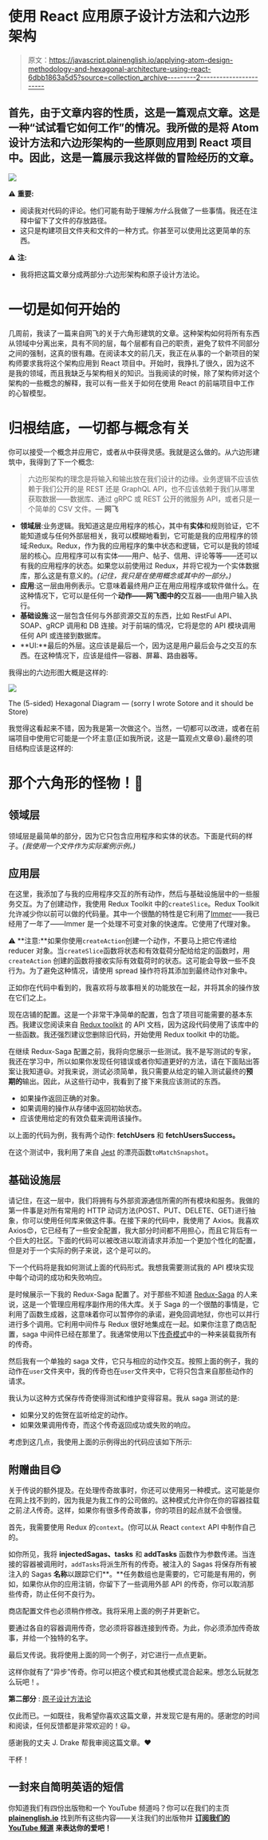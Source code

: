 # 使用 React 应用原子设计方法和六边形架构

> 原文：<https://javascript.plainenglish.io/applying-atom-design-methodology-and-hexagonal-architecture-using-react-6dbb1863a5d5?source=collection_archive---------2----------------------->

## 首先，由于文章内容的性质，这是一篇观点文章。这是一种“试试看它如何工作”的情况。我所做的是将 Atom 设计方法和六边形架构的一些原则应用到 React 项目中。因此，这是一篇展示我这样做的冒险经历的文章。

![](img/62a5be6d682a5677a3d76977ba3b83a0.png)

⚠️ **重要:**

*   阅读我对代码的评论。他们可能有助于理解*为什么*我做了一些事情。我还在注释中留下了文件的存放路径。
*   这只是构建项目文件夹和文件的一种方式。你甚至可以使用比这更简单的东西。

⚠️ **注:**

*   我将把这篇文章分成两部分:六边形架构和原子设计方法论。

# 一切是如何开始的

几周前，我读了一篇来自网飞的关于六角形建筑的文章。这种架构如何将所有东西从领域中分离出来，具有不同的层，每个层都有自己的职责，避免了软件不同部分之间的强制，这真的很有趣。在阅读本文的前几天，我正在从事的一个新项目的架构师要求我将这个架构应用到 React 项目中。开始时，我挣扎了很久，因为这不是我的领域，而且我缺乏与架构相关的知识。当我阅读的时候，除了架构师对这个架构的一些概念的解释，我可以有一些关于如何在使用 React 的前端项目中工作的心智模型。

# 归根结底，一切都与概念有关

你可以接受一个概念并应用它，或者从中获得灵感。我就是这么做的。从六边形建筑中，我得到了下一个概念:

> 六边形架构的理念是将输入和输出放在我们设计的边缘。业务逻辑不应该依赖于我们公开的是 REST 还是 GraphQL API，也不应该依赖于我们从哪里获取数据——数据库、通过 gRPC 或 REST 公开的微服务 API，或者只是一个简单的 CSV 文件。— **网飞**

*   **领域层**:业务逻辑。我知道这是应用程序的核心，其中有**实体**和规则验证，它不能知道或与任何外部层相关，我可以模糊地看到，它可能是我的应用程序的领域:Redux。Redux，作为我的应用程序的集中状态和逻辑，它可以是我的领域层的核心。应用程序可以有实体——用户、帖子、信用、评论等等——还可以有我的应用程序的状态。如果您以前使用过 Redux，并将它视为一个实体数据库，那么这是有意义的。*(记住，我只是在使用概念或其中的一部分。)*
*   **应用**:这一层由用例表示。它意味着最终用户正在用应用程序或软件做什么。在这种情况下，它可以是任何一个**动作——网飞图中的**交互器——由用户输入执行。
*   **基础设施**:这一层包含任何与外部资源交互的东西，比如 RestFul API、SOAP、gRCP 调用和 DB 连接。对于前端的情况，它将是您的 API 模块调用任何 API 或连接到数据库。
*   **UI:**最后的外层。这应该是最后一个，因为这是用户最后会与之交互的东西。在这种情况下，应该是组件—容器、屏幕、路由器等。

我得出的六边形图大概是这样的:

![](img/e627d12313b120679155f4c394556d9f.png)

The (5-sided) Hexagonal Diagram — (sorry I wrote Sotore and it should be Store)

我觉得这看起来不错，因为我是第一次做这个。当然，一切都可以改进，或者在前端项目中使用它可能是一个坏主意(正如我所说，这是一篇观点文章😄).最终的项目结构应该是这样的:

# 那个六角形的怪物！👾

## 领域层

领域层是最简单的部分，因为它只包含应用程序和实体的状态。下面是代码的样子。*(我使用一个文件作为实际案例示例。)*

## 应用层

在这里，我添加了与我的应用程序交互的所有动作，然后与基础设施层中的一些服务交互。为了创建动作，我使用 Redux Toolkit 中的`createSlice`。Redux Toolkit 允许减少你以前可以做的代码量。其中一个很酷的特性是它利用了[Immer](https://github.com/immerjs/immer)——我已经用了一年了——Immer 是一个处理不可变对象的快速库。它使用了代理对象。

⚠️ **注意:**如果你使用`createAction`创建一个动作，不要马上把它传递给 reducer 对象。当`createSlice`函数将状态和有效载荷分配给给定的函数时，用`createAction` 创建的函数将接收实际有效载荷时的状态。这可能会导致一些不良行为。为了避免这种情况，请使用 spread 操作符将其添加到最终动作对象中。

正如你在代码中看到的，我喜欢将与故事相关的功能放在一起，并将其余的操作放在它们之上。

现在店铺的配置。这是一个非常干净简单的配置，包含了项目可能需要的基本东西。我建议您阅读来自 [Redux toolkit](https://redux-toolkit.js.org/api/configureStore) 的 API 文档，因为这段代码使用了该库中的一些函数。我还强烈建议您删除旧代码，开始使用 Redux toolkit 中的功能。

在继续 Redux-Saga 配置之前，我将向您展示一些测试。我不是写测试的专家，我还在学习中，所以如果你发现任何错误或者你知道更好的方法，请在下面贴出答案让我知道😃。对我来说，测试必须简单，我只需要从给定的输入测试最终的**预期的**输出。因此，从这些行动中，我看到了接下来我应该测试的东西。

*   如果操作返回正确的对象。
*   如果调用的操作从存储中返回初始状态。
*   应该使用给定的有效负载来调用该操作。

以上面的代码为例，我有两个动作: **fetchUsers** 和 **fetchUsersSuccess。**

在这个测试中，我利用了来自 [Jest](https://jestjs.io/docs/en/getting-started) 的漂亮函数`toMatchSnapshot`。

## 基础设施层

请记住，在这一层中，我们将拥有与外部资源通信所需的所有模块和服务。我做的第一件事是对所有常用的 HTTP 动词方法(POST、PUT、DELETE、GET)进行抽象，你可以使用任何库来做这件事。在接下来的代码中，我使用了 Axios。我喜欢 Axios😍，它已经有了一些安全配置，我大部分时间都不用担心，而且它背后有一个巨大的社区。下面的代码可以被改进以取消请求并添加一个更加个性化的配置，但是对于一个实际的例子来说，这个是可以的。

下一个代码将是我如何测试上面的代码形式。我想我需要测试我的 API 模块实现中每个动词的成功和失败响应。

是时候展示一下我的 Redux-Saga 配置了。对于那些不知道 [Redux-Saga](https://redux-saga.js.org/) 的人来说，这是一个管理应用程序副作用的伟大库。关于 Saga 的一个很酷的事情是，它利用了函数生成器，这意味着你可以暂停你的承诺，避免回调地狱，你也可以并行进行多个调用。它利用中间件与 Redux 很好地集成在一起。如果你注意了商店配置，saga 中间件已经在那里了。我通常使用以下[传奇模式](https://redux-saga.js.org/docs/advanced/RootSaga.html)中的一种来装载我所有的传奇。

然后我有一个单独的 saga 文件，它只与相应的动作交互。按照上面的例子，我的动作在`user`文件夹中，我的传奇也在`user`文件夹中，它将只包含来自那些动作的请求。

我认为以这种方式保存传奇使得测试和维护变得容易。我从 saga 测试的是:

*   如果分叉的佐贺在监听给定的动作。
*   如果效果调用传奇，而这个传奇返回成功或失败的响应。

考虑到这几点，我使用上面的示例得出的代码应该如下所示:

## 附赠曲目😋

关于传说的额外提及。在处理传奇故事时，你还可以使用另一种模式。这可能是你在网上找不到的，因为我是为我工作的公司做的。这种模式允许你在你的容器挂载之前*注入*传奇。这样，如果你有很多传奇故事，你的项目的起点就不会很慢。

首先，我需要使用 Redux 的`context`。(你可以从 React `context` API 中制作自己的。

如你所见，我将 **injectedSagas、tasks** 和 **addTasks** 函数作为参数传递。当连接的容器被调用时，`addTasks`将派生所有的传奇。被注入的 Sagas 将保存所有被注入的 Sagas **名称**以跟踪它们**。**任务数组也是需要的，它可能是有用的，例如，如果你从你的应用注销，你留下了一些调用外部 API 的传奇，你可以取消那些传奇，防止任何不良行为。

商店配置文件也必须稍作修改。我将采用上面的例子并更新它。

要通过各自的容器调用传奇，您必须将容器连接到传奇。为此，你必须添加传奇故事，并给一个独特的名字。

最后叉传说。我将使用上面的同一个例子，对它进行一点点更新。

这样你就有了“异步”传奇。你可以把这个模式和其他模式混合起来。想怎么玩就怎么玩吧！。

**第二部分** : [原子设计方法论](https://medium.com/@diegoAlbertoMV/applying-atom-design-methodology-and-hexagonal-architecture-using-react-part-ii-c51d0d7ece9)

仅此而已。一如既往，我希望你喜欢这篇文章，并发现它是有用的。感谢您的时间和阅读，任何反馈都是非常欢迎的！😃。

感谢我的丈夫 J. Drake 帮我审阅这篇文章。❤️

干杯！

## **一封来自简明英语的短信**

你知道我们有四份出版物和一个 YouTube 频道吗？你可以在我们的主页 [**plainenglish.io**](https://plainenglish.io/) 找到所有这些内容——关注我们的出版物并 [**订阅我们的 YouTube 频道**](https://www.youtube.com/channel/UCtipWUghju290NWcn8jhyAw) **来表达你的爱吧！**